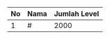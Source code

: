 | No | Nama            | Jumlah Level |
|----|-----------------|--------------|
| 1  | #    |    2000        |
